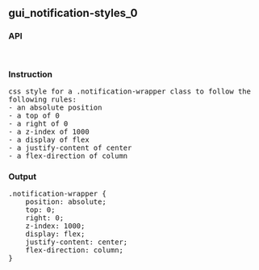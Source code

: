 ## gui_notification-styles_0
### API

<pre style='text-wrap: wrap'>

</pre>
### Instruction

<pre style='text-wrap: wrap'>
css style for a .notification-wrapper class to follow the following rules:
- an absolute position
- a top of 0
- a right of 0
- a z-index of 1000
- a display of flex
- a justify-content of center
- a flex-direction of column
</pre>
### Output

<pre style='text-wrap: wrap'>
.notification-wrapper {
    position: absolute;
    top: 0;
    right: 0;
    z-index: 1000;
    display: flex;
    justify-content: center;
    flex-direction: column;
}

</pre>
